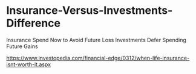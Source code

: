 # Insurance-Versus-Investments-Difference
Insurance Spend Now to Avoid Future Loss Investments Defer Spending Future Gains

https://www.investopedia.com/financial-edge/0312/when-life-insurance-isnt-worth-it.aspx
